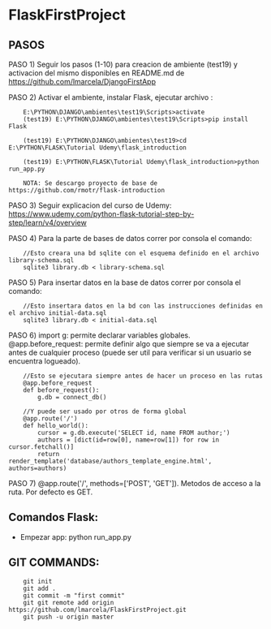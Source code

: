 # FlaskFirstProject



## PASOS

PASO 1) Seguir los pasos (1-10) para creacion de ambiente (test19) y activacion del mismo disponibles en README.md de https://github.com/lmarcela/DjangoFirstApp

PASO 2) Activar el ambiente, instalar Flask, ejecutar archivo :

		E:\PYTHON\DJANGO\ambientes\test19\Scripts>activate
		(test19) E:\PYTHON\DJANGO\ambientes\test19\Scripts>pip install Flask

		(test19) E:\PYTHON\DJANGO\ambientes\test19>cd E:\PYTHON\FLASK\Tutorial Udemy\flask_introduction

		(test19) E:\PYTHON\FLASK\Tutorial Udemy\flask_introduction>python run_app.py

		NOTA: Se descargo proyecto de base de https://github.com/rmotr/flask-introduction

PASO 3) Seguir explicacion del curso de Udemy: https://www.udemy.com/python-flask-tutorial-step-by-step/learn/v4/overview

PASO 4) Para la parte de bases de datos correr por consola el comando: 
		
		//Esto creara una bd sqlite con el esquema definido en el archivo library-schema.sql
		sqlite3 library.db < library-schema.sql

PASO 5) Para insertar datos en la base de datos correr por consola el comando:

		//Esto insertara datos en la bd con las instrucciones definidas en el archivo initial-data.sql
		sqlite3 library.db < initial-data.sql
		
PASO 6) import g: permite declarar variables globales. @app.before_request: permite definir algo que siempre se va a ejecutar antes de cualquier proceso (puede ser util para verificar si un usuario se encuentra logueado).

		//Esto se ejecutara siempre antes de hacer un proceso en las rutas
		@app.before_request
		def before_request():
			g.db = connect_db()
			
		//Y puede ser usado por otros de forma global
		@app.route('/')
		def hello_world():
			cursor = g.db.execute('SELECT id, name FROM author;')
			authors = [dict(id=row[0], name=row[1]) for row in cursor.fetchall()]
			return render_template('database/authors_template_engine.html', authors=authors)

PASO 7) @app.route('/', methods=['POST', 'GET']). Metodos de acceso a la ruta. Por defecto es GET.

		
## Comandos Flask:

- Empezar app: python run_app.py

## GIT COMMANDS:
		git init
		git add .
		git commit -m "first commit"
		git git remote add origin https://github.com/lmarcela/FlaskFirstProject.git
		git push -u origin master

